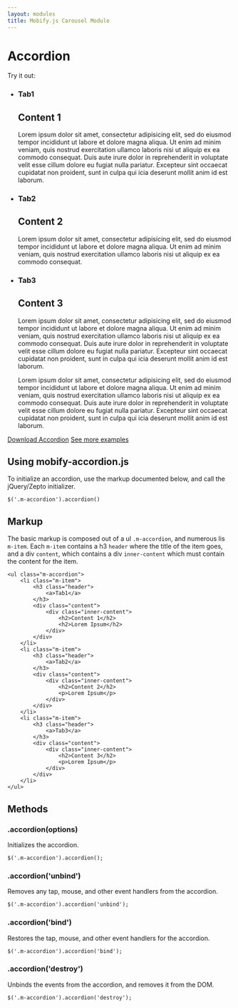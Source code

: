 ```yaml
---
layout: modules
title: Mobify.js Carousel Module
---
```


<link rel="stylesheet" href="{{ site.baseurl }}/static/examples/css/accordion.css">
<link rel="stylesheet" href="{{ site.baseurl }}/static/examples/css/accordion-controls.css">

# Accordion

Try it out:

<ul class="m-accordion">
    <li class="m-item">
        <h3 class="header">
            <a>Tab1</a>
        </h3>
        <div class="content">
            <div class="inner-content">
                <h2>Content 1</h2>
                <p>Lorem ipsum dolor sit amet, consectetur adipisicing elit, sed do eiusmod tempor incididunt ut labore et dolore magna aliqua. Ut enim ad minim veniam, quis nostrud exercitation ullamco laboris nisi ut aliquip ex ea commodo consequat. Duis aute irure dolor in reprehenderit in voluptate velit esse cillum dolore eu fugiat nulla pariatur. Excepteur sint occaecat cupidatat non proident, sunt in culpa qui icia deserunt mollit anim id est laborum.</p>
            </div>
        </div>
    </li>
    <li class="m-item">
        <h3 class="header">
            <a>Tab2</a>
        </h3>
        <div class="content">
            <div class="inner-content">
                <h2>Content 2</h2>
                <p>Lorem ipsum dolor sit amet, consectetur adipisicing elit, sed do eiusmod tempor incididunt ut labore et dolore magna aliqua. Ut enim ad minim veniam, quis nostrud exercitation ullamco laboris nisi ut aliquip ex ea commodo consequat.</p> 
            </div>
        </div>
    </li>
    <li class="m-item">
        <h3 class="header">
            <a>Tab3</a>
        </h3>
        <div class="content">
            <div class="inner-content">
                <h2>Content 3</h2>
                <p>Lorem ipsum dolor sit amet, consectetur adipisicing elit, sed do eiusmod tempor incididunt ut labore et dolore magna aliqua. Ut enim ad minim veniam, quis nostrud exercitation ullamco laboris nisi ut aliquip ex ea commodo consequat. Duis aute irure dolor in reprehenderit in voluptate velit esse cillum dolore eu fugiat nulla pariatur. Excepteur sint occaecat cupidatat non proident, sunt in culpa qui icia deserunt mollit anim id est laborum.</p>
                <p>Lorem ipsum dolor sit amet, consectetur adipisicing elit, sed do eiusmod tempor incididunt ut labore et dolore magna aliqua. Ut enim ad minim veniam, quis nostrud exercitation ullamco laboris nisi ut aliquip ex ea commodo consequat. Duis aute irure dolor in reprehenderit in voluptate velit esse cillum dolore eu fugiat nulla pariatur. Excepteur sint occaecat cupidatat non proident, sunt in culpa qui icia deserunt mollit anim id est laborum.</p>
            </div>
        </div>
    </li>
</ul>

<div class="btn-container">
	<a href="{{ site.baseurl }}/modules/accordion-examples" class="btn btn-primary">Download Accordion</a>
	<a href="{{ site.baseurl }}/modules/accordion-examples" class="see-examples">See more examples</a>
</div>

## Using mobify-accordion.js

To initialize an accordion, use the markup documented below, and call the jQuery/Zepto initializer.

	$('.m-accordion').accordion()

## Markup

The basic markup is composed out of a ul `.m-accordion`, and numerous lis `m-item`. Each `m-item` contains a
h3 `header` where the title of the item goes, and a div `content`, which contains a div `inner-content` which
must contain the content for the item.

	<ul class="m-accordion">
	    <li class="m-item">
	        <h3 class="header">
	            <a>Tab1</a>
	        </h3>
	        <div class="content">
	            <div class="inner-content">
	                <h2>Content 1</h2>
	                <h2>Lorem Ipsum</h2>
	            </div>
	        </div>
	    </li>
	    <li class="m-item">
	        <h3 class="header">
	            <a>Tab2</a>
	        </h3>
	        <div class="content">
	            <div class="inner-content">
	                <h2>Content 2</h2>
	                <p>Lorem Ipsum</p>
	            </div>
	        </div>
	    </li>
	    <li class="m-item">
	        <h3 class="header">
	            <a>Tab3</a>
	        </h3>
	        <div class="content">
	            <div class="inner-content">
	                <h2>Content 3</h2>
	                <p>Lorem Ipsum</p>
	            </div>
	        </div>
	    </li>
	</ul>

## Methods

### .accordion(options)

Initializes the accordion.

    $('.m-accordion').accordion();

### .accordion('unbind')

Removes any tap, mouse, and other event handlers from the accordion.

    $('.m-accordion').accordion('unbind');

### .accordion('bind')

Restores the tap, mouse, and other event handlers for the accordion.

    $('.m-accordion').accordion('bind');

### .accordion('destroy')

Unbinds the events from the accordion, and removes it from the DOM.

    $('.m-accordion').accordion('destroy');

<script src="{{ site.baseurl }}/static/examples/js/accordion.js"></script>
<script>
    $(function() { $('.m-accordion').accordion(); });
</script>
